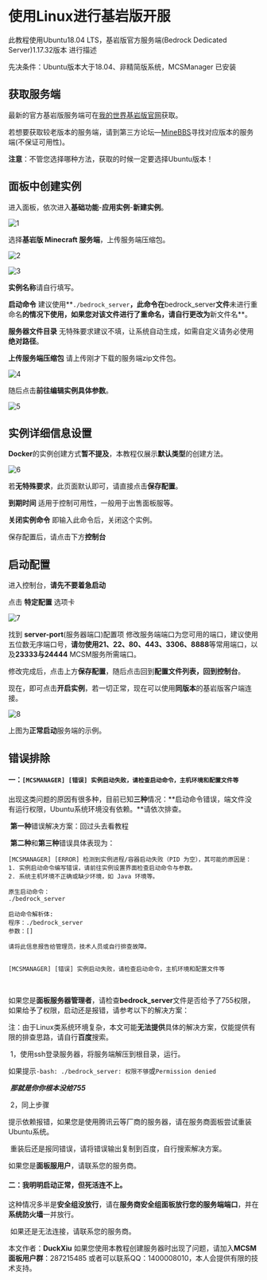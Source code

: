 # 使用Linux进行基岩版开服

此教程使用Ubuntu18.04 LTS，基岩版官方服务端(Bedrock Dedicated Server)1.17.32版本 进行描述

先决条件：Ubuntu版本大于18.04、非精简版系统，MCSManager 已安装

## 获取服务端

最新的官方基岩版服务端可在[我的世界基岩版官网](https://www.minecraft.net/zh-hans/download/server/bedrock)获取。

若想要获取较老版本的服务端，请到第三方论坛—[MineBBS](https://www.minebbs.com/bds/history)寻找对应版本的服务端(不保证可用性)。

**注意**：不管您选择哪种方法，获取的时候一定要选择Ubuntu版本！

## 面板中创建实例

进入面板，依次进入**基础功能**-**应用实例**-**新建实例**。

![1](image/1-1042753.png)

选择**基岩版 Minecraft 服务端**，上传服务端压缩包。

![2](image/2-1042768.png)

![3](image/3-1042796.png)

**实例名称**请自行填写。

**启动命令** 建议使用**`./bedrock_server`**，此命令在**bedrock_server**文件**未进行重命名**的情况下使用，如果您对该文件进行了重命名，请自行更改为**新文件名**。

**服务器文件目录** 无特殊要求建议不填，让系统自动生成，如需自定义请务必使用**绝对路径**。

**上传服务端压缩包** 请上传刚才下载的服务端zip文件包。

![4](image/4-1042808.png)

随后点击**前往编辑实例具体参数**。

![5](image/5-1042817.png)

## 实例详细信息设置

**Docker**的实例创建方式**暂不提及**，本教程仅展示**默认类型**的创建方法。

![6](image/6-1042828.png)

若**无特殊要求**，此页面默认即可，请直接点击**保存配置**。



**到期时间** 适用于控制可用性，一般用于出售面板服等。

**关闭实例命令** 即输入此命令后，关闭这个实例。



保存配置后，请点击下方**控制台**

## 启动配置

进入控制台，**请先不要着急启动**

点击 **特定配置** 选项卡

![7](image/7-1042838.png)

找到 **server-port**(服务器端口)配置项 修改服务端端口为您可用的端口，建议使用五位数无序端口号，**请勿使用21、22、80、443、3306、8888**等常用端口，以及**23333与24444** MCSM服务所需端口。

修改完成后，点击上方**保存配置**，随后点击回到**配置文件列表，回到控制台**。

现在，即可点击**开启实例**，若一切正常，现在可以使用**同版本**的基岩版客户端连接。

![8](image/8-1042846.png)

上图为**正常启动**服务端的示例。

## 错误排除

#### 一：`[MCSMANAGER] [错误] 实例启动失败，请检查启动命令，主机环境和配置文件等`

​	出现这类问题的原因有很多种，目前已知**三种**情况：**启动命令错误，端文件没有运行权限，Ubuntu系统环境没有依赖。**请依次排查。

​	**第一种**错误解决方案：回过头去看教程

​	**第二种**和**第三种**错误具体表现为：

```
[MCSMANAGER] [ERROR] 检测到实例进程/容器启动失败（PID 为空），其可能的原因是：
1. 实例启动命令编写错误，请前往实例设置界面检查启动命令与参数。
2. 系统主机环境不正确或缺少环境，如 Java 环境等。

原生启动命令：
./bedrock_server

启动命令解析体:
程序：./bedrock_server
参数：[]

请将此信息报告给管理员，技术人员或自行排查故障。


[MCSMANAGER] [错误] 实例启动失败，请检查启动命令，主机环境和配置文件等
```

​	

如果您是**面板服务器管理者**，请检查**bedrock_server**文件是否给予了755权限，如果给予了权限，启动还是报错，请参考以下的解决方案：

注：由于Linux类系统环境复杂，本文可能**无法提供**具体的解决方案，仅能提供有限的排查思路，请自行**百度**搜索。

​	1，使用ssh登录服务器，将服务端解压到根目录，运行。

​		如果提示`-bash: ./bedrock_server: 权限不够`或`Permission denied`

​		***那就是你你根本没给755***

​	2，同上步骤

​		提示依赖报错，如果您是使用腾讯云等厂商的服务器，请在服务商面板尝试重装Ubuntu系统。

​		重装后还是报同错误，请将错误输出复制到百度，自行搜索解决方案。

如果您是**面板服用户**，请联系您的服务商。



#### 二：我明明启动正常，但死活连不上。

​	这种情况多半是**安全组没放行**，请在**服务商安全组面板放行您的服务端端口**，并在**系统防火墙**一并放行。

​	如果还是无法连接，请联系您的服务商。



本文作者：**DuckXiu** 如果您使用本教程创建服务器时出现了问题，请加入**MCSM面板用户群**：287215485 或者可以联系QQ：1400008010，本人会提供有限的技术支持。


